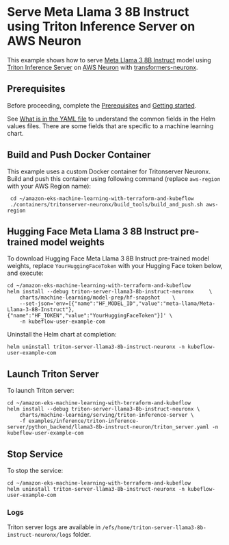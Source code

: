 # Serve Meta Llama 3 8B Instruct using Triton Inference Server on AWS Neuron

This example shows how to serve [Meta Llama 3 8B Instruct](https://huggingface.co/meta-llama/Meta-Llama-3-8B-Instruct) model using [Triton Inference Server](https://github.com/triton-inference-server) on [AWS Neuron](https://awsdocs-neuron.readthedocs-hosted.com/en/latest/index.html) with [transformers-neuronx](https://github.com/aws-neuron/transformers-neuronx).

## Prerequisites

Before proceeding, complete the [Prerequisites](../../../../../README.md#prerequisites) and [Getting started](../../../../../README.md#getting-started). 

See [What is in the YAML file](../../../../../README.md#what-is-in-the-yaml-file) to understand the common fields in the Helm values files. There are some fields that are specific to a machine learning chart.
    
## Build and Push Docker Container

This example uses a custom Docker container for Tritonserver Neuronx. Build and push this container using following command (replace `aws-region` with your AWS Region name):

     cd ~/amazon-eks-machine-learning-with-terraform-and-kubeflow
     ./containers/tritonserver-neuronx/build_tools/build_and_push.sh aws-region

## Hugging Face Meta Llama 3 8B Instruct  pre-trained model weights

To download Hugging Face Meta Llama 3 8B Instruct  pre-trained model weights, replace `YourHuggingFaceToken` with your Hugging Face token below, and execute:

    cd ~/amazon-eks-machine-learning-with-terraform-and-kubeflow
    helm install --debug triton-server-llama3-8b-instruct-neuronx     \
        charts/machine-learning/model-prep/hf-snapshot    \
        --set-json='env=[{"name":"HF_MODEL_ID","value":"meta-llama/Meta-Llama-3-8B-Instruct"},{"name":"HF_TOKEN","value":"YourHuggingFaceToken"}]' \
        -n kubeflow-user-example-com

Uninstall the Helm chart at completion:

    helm uninstall triton-server-llama3-8b-instruct-neuronx -n kubeflow-user-example-com


## Launch Triton Server

To launch Triton server:

    cd ~/amazon-eks-machine-learning-with-terraform-and-kubeflow
    helm install --debug triton-server-llama3-8b-instruct-neuronx \
        charts/machine-learning/serving/triton-inference-server \
        -f examples/inference/triton-inference-server/python_backend/llama3-8b-instruct-neuron/triton_server.yaml -n kubeflow-user-example-com


## Stop Service

To stop the service:

    cd ~/amazon-eks-machine-learning-with-terraform-and-kubeflow
    helm uninstall triton-server-llama3-8b-instruct-neuronx -n kubeflow-user-example-com

### Logs

Triton server logs are available in `/efs/home/triton-server-llama3-8b-instruct-neuronx/logs` folder. 
